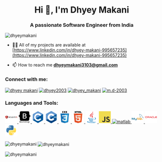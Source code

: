 <h1 align="center">Hi 👋, I'm Dhyey Makani</h1>
<h3 align="center">A passionate Software Engineer from India</h3>

<p align="left"> <img src="https://komarev.com/ghpvc/?username=dhyeymakani&label=Profile%20views&color=0e75b6&style=flat" alt="dhyeymakani" /> </p>

- 👨‍💻 All of my projects are available at [https://www.linkedin.com/in/dhyey-makani-995657235](https://www.linkedin.com/in/dhyey-makani-995657235)

- 📫 How to reach me **dhyeymakani3103@gmail.com**

<h3 align="left">Connect with me:</h3>
<p align="left">
<a href="https://www.linkedin.com/in/dhyey-makani-995657235" target="blank"><img align="center" src="https://raw.githubusercontent.com/rahuldkjain/github-profile-readme-generator/master/src/images/icons/Social/linked-in-alt.svg" alt="dhyey makani" height="30" width="40" /></a>
<a href="https://instagram.com/dhyey__03" target="blank"><img align="center" src="https://raw.githubusercontent.com/rahuldkjain/github-profile-readme-generator/master/src/images/icons/Social/instagram.svg" alt="dhyey2003" height="30" width="40" /></a>
<a href="https://www.codechef.com/users/dhyey_makani" target="blank"><img align="center" src="https://cdn.jsdelivr.net/npm/simple-icons@3.1.0/icons/codechef.svg" alt="dhyey_makani" height="30" width="40" /></a>
<a href="https://codeforces.com/profile/m.d-2003" target="blank"><img align="center" src="https://raw.githubusercontent.com/rahuldkjain/github-profile-readme-generator/master/src/images/icons/Social/codeforces.svg" alt="m.d-2003" height="30" width="40" /></a>
</p>

<h3 align="left">Languages and Tools:</h3>
<p align="left"> <a href="https://angular.io" target="_blank" rel="noreferrer"> <img src="https://raw.githubusercontent.com/devicons/devicon/master/icons/angularjs/angularjs-original-wordmark.svg" alt="angularjs" width="40" height="40"/> </a> <a href="https://getbootstrap.com" target="_blank" rel="noreferrer"> <img src="https://raw.githubusercontent.com/devicons/devicon/master/icons/bootstrap/bootstrap-plain-wordmark.svg" alt="bootstrap" width="40" height="40"/> </a> <a href="https://www.cprogramming.com/" target="_blank" rel="noreferrer"> <img src="https://raw.githubusercontent.com/devicons/devicon/master/icons/c/c-original.svg" alt="c" width="40" height="40"/> </a> <a href="https://www.w3schools.com/cpp/" target="_blank" rel="noreferrer"> <img src="https://raw.githubusercontent.com/devicons/devicon/master/icons/cplusplus/cplusplus-original.svg" alt="cplusplus" width="40" height="40"/> </a> <a href="https://www.w3schools.com/css/" target="_blank" rel="noreferrer"> <img src="https://raw.githubusercontent.com/devicons/devicon/master/icons/css3/css3-original-wordmark.svg" alt="css3" width="40" height="40"/> </a> <a href="https://www.w3.org/html/" target="_blank" rel="noreferrer"> <img src="https://raw.githubusercontent.com/devicons/devicon/master/icons/html5/html5-original-wordmark.svg" alt="html5" width="40" height="40"/> </a> <a href="https://www.java.com" target="_blank" rel="noreferrer"> <img src="https://raw.githubusercontent.com/devicons/devicon/master/icons/java/java-original.svg" alt="java" width="40" height="40"/> </a> <a href="https://developer.mozilla.org/en-US/docs/Web/JavaScript" target="_blank" rel="noreferrer"> <img src="https://raw.githubusercontent.com/devicons/devicon/master/icons/javascript/javascript-original.svg" alt="javascript" width="40" height="40"/> </a> <a href="https://www.mathworks.com/" target="_blank" rel="noreferrer"> <img src="https://upload.wikimedia.org/wikipedia/commons/2/21/Matlab_Logo.png" alt="matlab" width="40" height="40"/> </a> <a href="https://www.mysql.com/" target="_blank" rel="noreferrer"> <img src="https://raw.githubusercontent.com/devicons/devicon/master/icons/mysql/mysql-original-wordmark.svg" alt="mysql" width="40" height="40"/> </a> <a href="https://www.oracle.com/" target="_blank" rel="noreferrer"> <img src="https://raw.githubusercontent.com/devicons/devicon/master/icons/oracle/oracle-original.svg" alt="oracle" width="40" height="40"/> </a> <a href="https://www.python.org" target="_blank" rel="noreferrer"> <img src="https://raw.githubusercontent.com/devicons/devicon/master/icons/python/python-original.svg" alt="python" width="40" height="40"/> </a> </p>

<p><img align="left" src="https://github-readme-stats.vercel.app/api/top-langs?username=dhyeymakani&show_icons=true&locale=en&layout=compact" alt="dhyeymakani" /></p>

<p>&nbsp;<img align="center" src="https://github-readme-stats.vercel.app/api?username=dhyeymakani&show_icons=true&locale=en" alt="dhyeymakani" /></p>

<p><img align="center" src="https://github-readme-streak-stats.herokuapp.com/?user=dhyeymakani&" alt="dhyeymakani" /></p>
